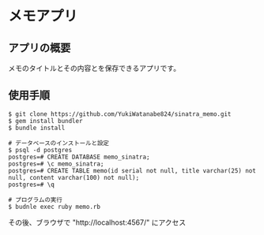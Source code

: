 # メモアプリ
## アプリの概要
メモのタイトルとその内容とを保存できるアプリです。
## 使用手順
```
$ git clone https://github.com/YukiWatanabe824/sinatra_memo.git
$ gem install bundler
$ bundle install

# データベースのインストールと設定
$ psql -d postgres
postgres=# CREATE DATABASE memo_sinatra;
postgres=# \c memo_sinatra;
postgres=# CREATE TABLE memo(id serial not null, title varchar(25) not null, content varchar(100) not null);
postgres=# \q

# プログラムの実行
$ budnle exec ruby memo.rb
```
その後、ブラウザで "http://localhost:4567/" にアクセス
